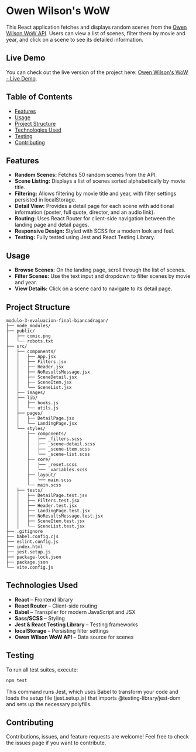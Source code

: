 # Owen Wilson's WoW

This React application fetches and displays random scenes from the [Owen Wilson WoW API](https://owen-wilson-wow-api.onrender.com). Users can view a list of scenes, filter them by movie and year, and click on a scene to see its detailed information.

## Live Demo

You can check out the live version of the project here: [Owen Wilson's WoW - Live Demo](https://a-bc-dev.github.io/owen-wow-app/).

## Table of Contents

- [Features](#features)
- [Usage](#usage)
- [Project Structure](#project-structure)
- [Technologies Used](#technologies-used)
- [Testing](#testing)
- [Contributing](#contributing)

## Features

- **Random Scenes:** Fetches 50 random scenes from the API.
- **Scene Listing:** Displays a list of scenes sorted alphabetically by movie title.
- **Filtering:** Allows filtering by movie title and year, with filter settings persisted in localStorage.
- **Detail View:** Provides a detail page for each scene with additional information (poster, full quote, director, and an audio link).
- **Routing:** Uses React Router for client-side navigation between the landing page and detail pages.
- **Responsive Design:** Styled with SCSS for a modern look and feel.
- **Testing:** Fully tested using Jest and React Testing Library.

## Usage

- **Browse Scenes:** On the landing page, scroll through the list of scenes.
- **Filter Scenes:** Use the text input and dropdown to filter scenes by movie and year.
- **View Details:** Click on a scene card to navigate to its detail page.

## Project Structure

```
modulo-3-evaluacion-final-biancadragan/
├── node_modules/
├── public/
│   ├── comic.png
│   └── robots.txt
├── src/
│   ├── components/
│   │   ├── App.jsx
│   │   ├── Filters.jsx
│   │   ├── Header.jsx
│   │   ├── NoResultsMessage.jsx
│   │   ├── SceneDetail.jsx
│   │   ├── SceneItem.jsx
│   │   └── SceneList.jsx
│   ├── images/
│   ├── lib/
│   │   ├── hooks.js
│   │   └── utils.js
│   ├── pages/
│   │   ├── DetailPage.jsx
│   │   └── LandingPage.jsx
│   └── styles/
│       ├── components/
│       │   ├── _filters.scss
│       │   ├── _scene-detail.scss
│       │   ├── _scene-item.scss
│       │   └── _scene-list.scss
│       ├── core/
│       │   ├── _reset.scss
│       │   └── _variables.scss
│       ├── layout/
│       │   └── main.scss
│       └── main.scss
│   ├── tests/
│   │   ├── DetailPage.test.jsx
│   │   ├── Filters.test.jsx
│   │   ├── Header.test.jsx
│   │   ├── LandingPage.test.jsx
│   │   ├── NoResultsMessage.test.jsx
│   │   ├── SceneItem.test.jsx
│   │   └── SceneList.test.jsx
├── .gitignore
├── babel.config.cjs
├── eslint.config.js
├── index.html
├── jest.setup.js
├── package-lock.json
├── package.json
└── vite.config.js
```

## Technologies Used

- **React** – Frontend library
- **React Router** – Client-side routing
- **Babel** – Transpiler for modern JavaScript and JSX
- **Sass/SCSS** – Styling
- **Jest & React Testing Library** – Testing frameworks
- **localStorage** – Persisting filter settings
- **Owen Wilson WoW API** – Data source for scenes

## Testing

To run all test suites, execute:

```bash
npm test
```
This command runs Jest, which uses Babel to transform your code and loads the setup file (jest.setup.js) that imports @testing-library/jest-dom and sets up the necessary polyfills.

## Contributing
Contributions, issues, and feature requests are welcome! Feel free to check the issues page if you want to contribute.

